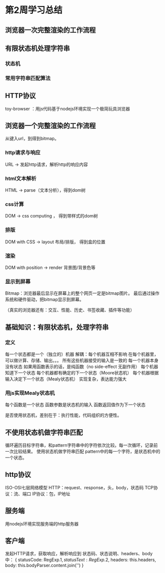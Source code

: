 # 第2周学习总结

## 浏览器一次完整渲染的工作流程

## 有限状态机处理字符串
### 状态机
### 常用字符串匹配算法

## HTTP协议

toy-browser ：用js代码基于nodejs环境实现一个极简玩具浏览器

## 浏览器一个完整渲染的工作流程
从键入url，到得到bitmap。

### http请求与响应
URL -> 发起http请求，解析http的响应内容

### html文本解析
HTML -> parse（文本分析），得到dom树

### css计算
DOM -> css computing ， 得到带样式的dom树

### 排版
DOM with CSS -> layout 布局/排版， 得到盒的位置

### 渲染
DOM with position -> render  背景图/背景色等

### 显示到屏幕
Bitmap：浏览器最后显示在屏幕上的整个网页一定是bitmap图片。
最后通过操作系统和硬件驱动，把bitmap显示到屏幕。

（真实的浏览器还有：交互、性能、历史、书签收藏、插件等功能）

## 基础知识：有限状态机，处理字符串
### 定义
每一个状态都是一个（独立的）机器
解耦：每个机器互相不影响
在每个机器里，可以做计算、存储、输出。。。
所有这些机器接受的输入是一致的
每一个机器本身没有状态
如果用函数表示的话，是纯函数（no side-effect 无副作用）
每个机器知道下一个状态
每个机器都有确定的下一个状态（Moore状态机）
每个机器根据输入决定下一个状态（Mealy状态机）
实现复杂，表达能力强大

### 用js实现Mealy状态机
每个函数是一个状态
函数参数是状态机的输入
函数返回值作为下一个状态

是否使用状态机，差别在于：执行性能，代码组织的方便性。

## 不使用状态机做字符串匹配
循环遍历目标字符串，和pattern字符串中的字符依次比较。每一次循环，记录前一次比较结果。
使用状态机做字符串匹配
pattern中的每一个字符，是状态机中的一个状态。

## http协议
ISO-OSI七层网络模型
HTTP：request、response，头，body，状态码
TCP协议：流、端口
IP协议：包，IP地址

## 服务端
用nodejs环境实现服务端的http服务器

## 客户端
发起HTTP请求，获取响应，解析响应到 状态码、状态说明、headers、body中：
{
  statusCode: RegExp.$1,
  statusText: RegExp.$2,
  headers: this.headers,
  body: this.bodyParser.content.join('')
}

